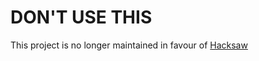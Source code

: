 # DON'T USE THIS

This project is no longer maintained in favour of [Hacksaw](https://github.com/sambeevors/Hacksaw)
